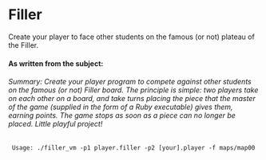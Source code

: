 # Filler
Create your player to face other students on the famous (or not) plateau of the Filler.

#### As written from the subject:

###### Summary: Create your player program to compete against other students on the famous (or not) Filler board. The principle is simple: two players take on each other on a board, and take turns placing the piece that the master of the game (supplied in the form of a Ruby executable) gives them, earning points. The game stops as soon as a piece can no longer be placed. Little playful project!

```
 Usage: ./filler_vm -p1 player.filler -p2 [your].player -f maps/map00
```
